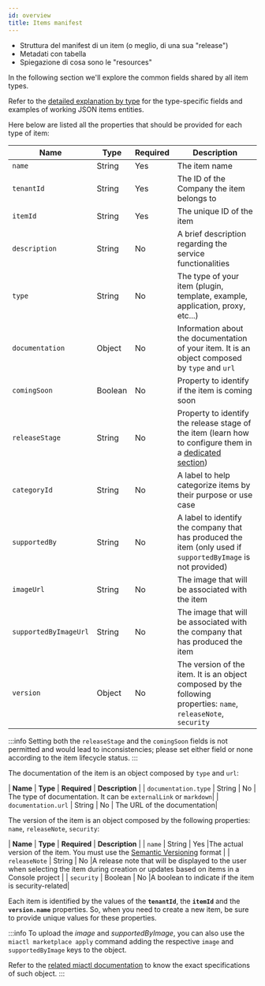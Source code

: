 ```yaml
---
id: overview
title: Items manifest
---
```


- Struttura del manifest di un item (o meglio, di una sua "release")
- Metadati con tabella
- Spiegazione di cosa sono le "resources"

In the following section we'll explore the common fields shared by all item types.

Refer to the [detailed explanation by type](#items-example-and-explanation) for the type-specific fields and examples of working JSON items entities.

Here below are listed all the properties that should be provided for each type of item:

| **Name**              | **Type**   | **Required** | **Description**  |
|-----------------      |------------|--------------|------------------|
| `name`                | String     | Yes          | The item name    |
| `tenantId`            | String     | Yes          | The ID of the Company the item belongs to|
| `itemId`              | String     | Yes          | The unique ID of the item|
| `description`         | String     | No           | A brief description regarding the service functionalities|
| `type`                | String     | No           | The type of your item (plugin, template, example, application, proxy, etc...)|
| `documentation`       | Object     | No           | Information about the documentation of your item. It is an object composed by `type` and `url`|
| `comingSoon`          | Boolean    | No           | Property to identify if the item is coming soon|
| `releaseStage`        | String     | No           | Property to identify the release stage of the item (learn how to configure them in a [dedicated section](/old_software-catalog/manage-items/overview.md#the-release-stage-of-an-item)) |
| `categoryId`          | String     | No           | A label to help categorize items by their purpose or use case|
| `supportedBy`         | String     | No           | A label to identify the company that has produced the item (only used if `supportedByImage` is not provided)|
| `imageUrl`            | String     | No           | The image that will be associated with the item |
| `supportedByImageUrl` | String     | No           | The image that will be associated with the company that has produced the item|
| `version`             | Object     | No           | The version of the item. It is an object composed by the following properties: `name`, `releaseNote`, `security`|

:::info
Setting both the `releaseStage` and the `comingSoon` fields is not permitted and would lead to inconsistencies; please set either field or none according to the item lifecycle status.
:::

The documentation of the item is an object composed by `type` and `url`:

| **Name**              | **Type**   | **Required** | **Description**  |
| `documentation.type`  | String     | No           | The type of documentation. It can be `externalLink` or `markdown`|
| `documentation.url`   | String     | No           | The URL of the documentation|

The version of the item is an object composed by the following properties: `name`, `releaseNote`, `security`:

| **Name**              | **Type**   | **Required** | **Description**  |
| `name`                | String     | Yes          |The actual version of the item. You must use the [Semantic Versioning](https://semver.org/) format |
| `releaseNote`        | String     | No           |A release note that will be displayed to the user when selecting the item during creation or updates based on items in a Console project |
| `security`            | Boolean    | No           |A boolean to indicate if the item is security-related|


Each item is identified by the values of the **`tenantId`**, the **`itemId`** and the **`version.name`** properties. So, when you need to create a new item, be sure to provide unique values for these properties.

:::info
To upload the *image* and *supportedByImage*, you can also use the `miactl marketplace apply` command adding the respective `image` and `supportedByImage` keys to the object.

Refer to the [related miactl documentation](/cli/miactl/30_commands.md#apply) to know the exact specifications of such object.
:::